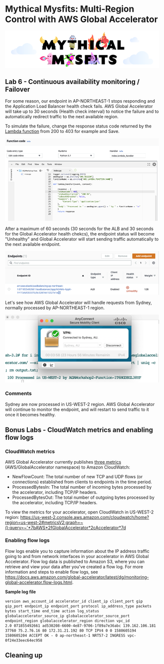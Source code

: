 # Mythical Mysfits: Multi-Region Control with AWS Global Accelerator

![mysfits-welcome](/images/mysfits-welcome.png)

## Lab 6 - Continuous availability monitoring / Failover

For some reason, our endpoint in AP-NORTHEAST-1 stops responding and the Application Load Balancer health check fails. AWS Global Accelerator will take up to 30 seconds (Health check interval) to notice the failure and to automatically redirect traffic to the next available region.

To simulate the failure, change the response status code returned by the [Lambda function](https://ap-northeast-1.console.aws.amazon.com/lambda/) from 200 to 403 for example and Save.

<kbd>![x](images/lambda-function.png)</kbd>

After a maximum of 60 seconds (30 seconds for the ALB and 30 seconds for the Global Accelerator health chekcs), the endpoint status will become "Unhealthy" and Global Accelerator will start sending traffic automatically to the next available endpoint.

<kbd>![x](images/failover.png)</kbd>

Let's see how AWS Global Accelerator will handle requests from Sydney, normally processed by AP-NORTHEAST-1 region.

<kbd>![x](images/sydney-failover.png)</kbd>

### Comments
Sydney are now processed in US-WEST-2 region. AWS Global Accelerator will continue to monitor the endpoint, and will restart to send traffic to it once it becomes healthy.

<a name="lab7"/>

## Bonus Labs - CloudWatch metrics and enabling flow logs

### CloudWatch metrics

AWS Global Accelerator currently publishes [three metrics](https://docs.aws.amazon.com/global-accelerator/latest/dg/cloudwatch-monitoring.html#cloudwatch-metrics-global-accelerator) (AWS/GlobalAccelerator namespace) to Amazon CloudWatch:
- NewFlowCount: The total number of new TCP and UDP flows (or connections) established from clients to endpoints in the time period.
- ProcessedBytesIn: The total number of incoming bytes processed by the accelerator, including TCP/IP headers.
- ProcessedBytesOut: The total number of outgoing bytes processed by the accelerator, including TCP/IP headers.

To view the metrics for your accelerator, open CloudWatch in US-WEST-2 region: https://us-west-2.console.aws.amazon.com/cloudwatch/home?region=us-west-2#metricsV2:graph=~();query=~'*7bAWS*2fGlobalAccelerator*2cAccelerator*7d

### Enabling flow logs

Flow logs enable you to capture information about the IP address traffic going to and from network interfaces in your accelerator in AWS Global Accelerator. Flow log data is published to Amazon S3, where you can retrieve and view your data after you've created a flow log. For more information and steps to enable flow logs, see https://docs.aws.amazon.com/global-accelerator/latest/dg/monitoring-global-accelerator.flow-logs.html.

**Sample log file**

```
version aws_account_id accelerator_id client_ip client_port gip gip_port endpoint_ip endpoint_port protocol ip_address_type packets bytes start_time end_time action log_status globalaccelerator_source_ip globalaccelerator_source_port endpoint_region globalaccelerator_region direction vpc_id
2.0 071855492661 ad530208-6600-4e87-9706-1f89a7e36abc 139.162.106.181 37760 75.2.76.16 80 172.31.21.192 80 TCP IPV4 0 0 1580605194 1580605204 ACCEPT OK - 0 ap-northeast-1 NRT57-2 INGRESS vpc-0f24e33eec64ec958
```

<a name="clean"/>

## Cleaning up
